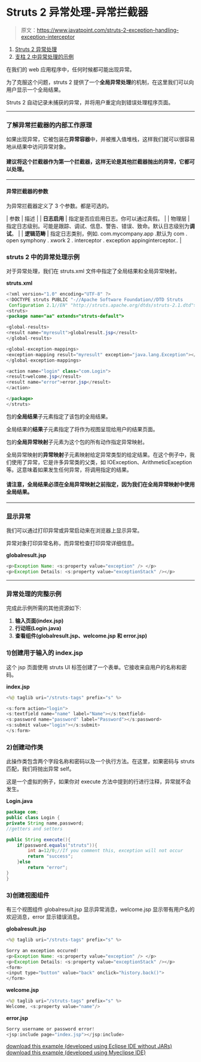 # Struts 2 异常处理-异常拦截器

> 原文：<https://www.javatpoint.com/struts-2-exception-handling-exception-interceptor>

1.  [Struts 2 异常处理](#)
2.  [支柱 2 中异常处理的示例](#)

在我们的 web 应用程序中，任何时候都可能出现异常。

为了克服这个问题，struts 2 提供了一个**全局异常处理**的机制，在这里我们可以向用户显示一个全局结果。

Struts 2 自动记录未捕获的异常，并将用户重定向到错误处理程序页面。

* * *

### 了解异常拦截器的内部工作原理

如果出现异常，它被包装在**异常容器**中，并被推入值堆栈，这样我们就可以很容易地从结果中访问异常对象。

#### 建议将这个拦截器作为第一个拦截器，这样无论是其他拦截器抛出的异常，它都可以处理。

* * *

#### 异常拦截器的参数

为异常拦截器定义了 3 个参数。都是可选的。

| 参数 | 描述 |
| **日志启用** | 指定是否应启用日志。你可以通过真假。 |
| 物理层 | 指定日志级别。可能是跟踪、调试、信息、警告、错误、致命。默认日志级别为**调试**。 |
| **逻辑范畴** | 指定日志类别，例如. com.mycompany.app .默认为 com . open symphony . xwork 2 . interceptor . exception appinginterceptor.. |

### struts 2 中的异常处理示例

对于异常处理，我们在 struts.xml 文件中指定了全局结果和全局异常映射。

**struts.xml**

```java
<?xml version="1.0" encoding="UTF-8" ?>
<!DOCTYPE struts PUBLIC "-//Apache Software Foundation//DTD Struts
 Configuration 2.1//EN" "http://struts.apache.org/dtds/struts-2.1.dtd">
<struts>
<package name="aa" extends="struts-default">

<global-results>
<result name="myresult">globalresult.jsp</result>
</global-results>

<global-exception-mappings>
<exception-mapping result="myresult" exception="java.lang.Exception"></exception-mapping>
</global-exception-mappings>

<action name="login" class="com.Login">
<result>welcome.jsp</result>
<result name="error">error.jsp</result>
</action>

</package>
</struts>    

```

包的**全局结果**子元素指定了该包的全局结果。

全局结果的**结果**子元素指定了将作为视图呈现给用户的结果页面。

包的**全局异常映射**子元素为这个包的所有动作指定异常映射。

全局异常映射的**异常映射**子元素映射给定异常类型的给定结果。在这个例子中，我们使用了异常，它是许多异常类的父类，如 IOException、ArithmeticException 等。这意味着如果发生任何异常，将调用指定的结果。

#### 请注意，全局结果必须在全局异常映射之前指定，因为我们在全局异常映射中使用全局结果。

* * *

### 显示异常

我们可以通过打印异常或异常启动来在浏览器上显示异常。

异常对象打印异常名称，而异常检查打印异常详细信息。

**globalresult.jsp**

```java
<p>Exception Name: <s:property value="exception" /> </p>
<p>Exception Details: <s:property value="exceptionStack" /></p>

```

* * *

### 异常处理的完整示例

完成此示例所需的其他资源如下:

1.  **输入页面(index.jsp)**
2.  **行动班(Login.java)**
3.  **查看组件(globalresult.jsp、welcome.jsp 和 error.jsp)**

### 1)创建用于输入的 index.jsp

这个 jsp 页面使用 struts UI 标签创建了一个表单。它接收来自用户的名称和密码。

**index.jsp**

```java
<%@ taglib uri="/struts-tags" prefix="s" %>

<s:form action="login">
<s:textfield name="name" label="Name"></s:textfield>
<s:password name="password" label="Password"></s:password>
<s:submit value="login"></s:submit>
</s:form>

```

### 2)创建动作类

此操作类包含两个字段名称和密码以及一个执行方法。在这里，如果密码与 struts 匹配，我们将抛出异常 self。

这是一个虚拟的例子，如果你对 execute 方法中提到的行进行注释，异常就不会发生。

**Login.java**

```java
package com;
public class Login {
private String name,password;
//getters and setters

public String execute(){
	if(password.equals("struts")){
		int a=12/0;//If you comment this, exception will not occur
		return "success";
	}else
		return "error";
}
}

```

### 3)创建视图组件

有三个视图组件 globalresult.jsp 显示异常消息，welcome.jsp 显示带有用户名的欢迎消息，error 显示错误消息。

**globalresult.jsp**

```java
<%@ taglib uri="/struts-tags" prefix="s" %>

Sorry an exception occured!
<p>Exception Name: <s:property value="exception" /> </p>
<p>Exception Details: <s:property value="exceptionStack" /></p>
<form>
<input type="button" value="back" onclick="history.back()">
</form>

```

**welcome.jsp**

```java
<%@ taglib uri="/struts-tags" prefix="s" %>
Welcome, <s:property value="name"/>

```

**error.jsp**

```java
Sorry username or password error!
<jsp:include page="index.jsp"></jsp:include>

```

[download this example (developed using Eclipse IDE without JARs)](https://static.javatpoint.com/src/st/eclipse/exception.zip)
[download this example (developed using Myeclipse IDE)](https://static.javatpoint.com/src/st/exception.zip)